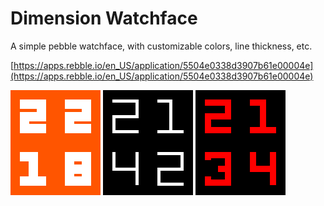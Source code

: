 # Dimension Watchface

A simple pebble watchface, with customizable colors, line thickness, etc.

[https://apps.rebble.io/en_US/application/5504e0338d3907b61e00004e](https://apps.rebble.io/en_US/application/5504e0338d3907b61e00004e)

![screenshot](screenshots/store1.png)
![screenshot](screenshots/store2.png)
![screenshot](screenshots/store3.png)